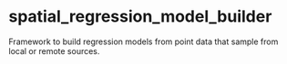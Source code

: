 # spatial_regression_model_builder
Framework to build regression models from point data that sample from local or remote sources.

